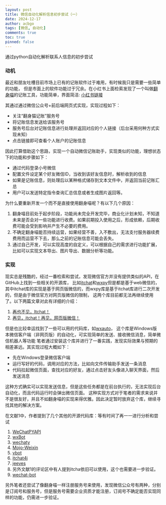 ```yaml
---
layout: post
title: 微信自动化解析信息初步尝试（一）
date: 2024-12-17
author: acbgo
tags: [微信, 自动化]
comments: true
toc: true
pinned: false
---
```

通过python自动化解析联系人信息的初步尝试

<!-- more -->

### 动机
最近和朋友吐槽目前市场上已有的记账软件过于难用，有时候我只是需要一些简单的功能，
但是市面上的软件功能过于冗余。在小红书上面检索发现了一个叫做[翻身喵](oc1.cn)的记账工具，功能简单，界面简洁: [小红书链接](https://www.xiaohongshu.com/discovery/item/6756d6520000000002017ab5?source=webshare&xhsshare=pc_web&xsec_token=AB27uVupQNqH5sDksT0M1pz8ed58H5hC7f1j3LDPK3ih4=&xsec_source=pc_share)

其通过通过微信公众号+前后端网页式实现，实现过程如下：
- 关注“翻身猫记账”服务号
- 将记账信息发送给该服务号
- 服务号后台对记账信息进行处理并返回对应的个人链接（后台采用何种方式实现未知）
- 点击链接即可查看个人账户的记账信息 


因此打算借助这个思路，实现一个自动微信记账助手，实现类似的功能，理想状态下的功能和步骤如下：
- 通过代码登录小号微信
- 配置文件设定某个好友微信ID，当收到该好友信息时，解析收到的信息
- 如果是记账信息，则处理后以某种格式储存到文本文件中，并返回当前记账汇总
- 用户可以发送特定指令查询汇总信息或者生成图片返回等。

为什么要重新开发一个而不是直接使用翻身喵呢？有以下几个原因： 
1. 翻身喵目前处于起步阶段，功能尚未完全开发完毕，商业化计划未知，不知道未来是否会对一些功能进行收费。如果前期投入使用之后，形成依赖，后期收费可能会受到影响并产生不必要的费用。
2. 不确定翻身喵能否持续运营，如果经营不善，入不敷出，无法支付服务器续费费用而运营不下去，那么之前的记账信息可能会丢失。
3. 通过自己开发，可以实现高度的自定义，可以根据自己的需求进行功能扩展，比如可以实现文本导出、图片导出、数据分析等功能。

### 实现
现实总是残酷的，经过一番检索和尝试，发现微信官方并没有提供类似的API，在GitHub上找到一些相关的开源库，
比如[itchat](https://github.com/littlecodersh/ItChat)和[wxpy](https://github.com/youfou/wxpy)但是都是基于web微信的，
其中itchat库的实现是基于网页版微信的，而wxpy库是基于itchat库进行二次开发的，但是由于微信官方对网页版微信的限制，
这两个库目前都无法再继续使用了。以下两篇文章对此有详细的介绍：
1. [再也不见，Itchat！](https://blog.csdn.net/qq_43573112/article/details/125822731)
2. [再见，itchat！再见，网页版微信！](https://blog.csdn.net/wade1203/article/details/107010918)

但是也比较幸运找到了一些可以用的代码库，如[wxauto](https://github.com/cluic/wxauto)，
这个库是Windows版本微信客户端（非网页版）的自动化，可实现简单的发送、接收微信消息，简单微信机器人等功能
笔者通过安装这个库并进行了一番实践，发现实际效果与预期的相差甚远。其实现过程大概如下：
- 先在Windows登录微信客户端
- 运行写好的代码，调用对应的方法，比如向文件传输助手发送一条消息
- 代码拉起微信页面，查找对应的好友，通过点击好友头像进入聊天界面，然后发送消息

这种方式确实可以实现发送信息，但是这些任务都是在前台执行的，无法实现后台自动化，而且代码运行时会弹出微信页面。
这种实现方式对于笔者的需求来说并不是很友好，并且不如翻身喵的实现来得优雅。因此决定暂时放弃这个库，继续寻找其他的解决方案。

在文献1中，作者提到了几个其他的开源代码库：等有时间了再一一进行分析和尝试
1. [WeChatPYAPI](https://github.com/mrsanshui/WeChatPYAPI)
2. [wxBot](https://github.com/liuwons/wxBot)
3. [wechaty](https://github.com/wechaty/wechaty)
4. [Mojo-Weixin](https://github.com/hexsum/Mojo-Weixin)
5. [vbot](https://github.com/hanson/vbot)
6. [itchat4j](https://github.com/yaphone/itchat4j)
7. [jeeves](https://github.com/kanjielu/jeeves)
8. 另外文献1的评论区中有人提到itcha依旧可以使用，这个也需要进一步验证。
9. [wechat-bot](https://github.com/cixingguangming55555/wechat-bot)

另外笔者还尝试了像翻身喵一样注册服务号来使用，发现微信公众号有两种，分别是订阅号和服务号，但是服务号需要企业资质才能注册，订阅号不确定能否实现同样的功能，仍需进一步验证。